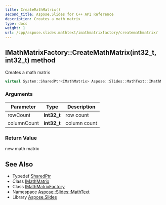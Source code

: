 ```yaml
---
title: CreateMathMatrix()
second_title: Aspose.Slides for C++ API Reference
description: Creates a math matrix
type: docs
weight: 1
url: /cpp/aspose.slides.mathtext/imathmatrixfactory/createmathmatrix/
---
```

## IMathMatrixFactory::CreateMathMatrix(int32_t, int32_t) method


Creates a math matrix

```cpp
virtual System::SharedPtr<IMathMatrix> Aspose::Slides::MathText::IMathMatrixFactory::CreateMathMatrix(int32_t rowCount, int32_t columnCount)=0
```


### Arguments

| Parameter | Type | Description |
| --- | --- | --- |
| rowCount | **int32_t** | row count |
| columnCount | **int32_t** | column count |

### Return Value

new math matrix

## See Also

* Typedef [SharedPtr](../../system/sharedptr/)
* Class [IMathMatrix](../imathmatrix/)
* Class [IMathMatrixFactory](./)
* Namespace [Aspose::Slides::MathText](../)
* Library [Aspose.Slides](../../)
